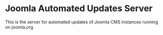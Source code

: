 # Joomla Automated Updates Server
This is the server for automated updates of Joomla CMS instances running on joomla.org
